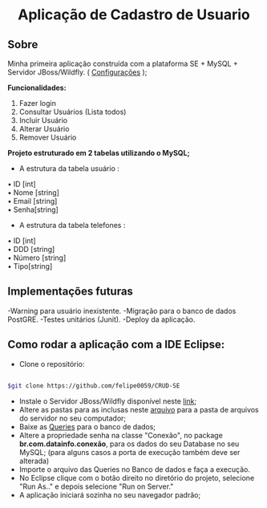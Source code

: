 <h1 align="center"> Aplicação de Cadastro de Usuario</h1>

## Sobre
Minha primeira aplicação construída com a plataforma SE + MySQL + Servidor JBoss/Wildfly. ( [Configurações](https://github.com/felipe0059/CRUD-SE/tree/main/ServerConfigs) );

**Funcionalidades:**

1. Fazer login  
2. Consultar Usuários (Lista todos)  
3. Incluir Usuário  
4. Alterar Usuário  
5. Remover Usuário  

**Projeto estruturado em 2 tabelas utilizando o MySQL;**

 - A estrutura da tabela usuário :

• ID [int]  
• Nome [string]  
• Email [string]  
• Senha[string]  

- A estrutura da tabela telefones :
 
• ID [int]  
• DDD [string]  
• Número [string]  
• Tipo[string]  


## Implementações futuras


-Warning para usuário inexistente.
-Migração para o banco de dados PostGRE.
-Testes unitários (Junit).
-Deploy da aplicação.


## Como rodar a aplicação com a IDE Eclipse:

- Clone o repositório:
 
```bash

$git clone https://github.com/felipe0059/CRUD-SE

```
- Instale o Servidor JBoss/Wildfly disponível neste [link](https://www.wildfly.org/downloads/);
- Altere as pastas para as inclusas neste [arquivo](https://github.com/felipe0059/CRUD-SE/tree/main/ServerConfigs) para a pasta de arquivos do servidor no seu computador;
- Baixe as [Queries](https://github.com/felipe0059/CRUD-SE/tree/main/Queries) para o banco de dados;
- Altere a propriedade senha na classe "Conexão", no package **br.com.datainfo.conexão**, para os dados do seu Database no seu MySQL; (para alguns casos a porta de execução também deve ser alterada)
- Importe o arquivo das Queries no Banco de dados e faça a execução.
- No Eclipse clique com o botão direito no diretório do projeto, selecione "Run As.." e depois selecione "Run on Server."
- A aplicação iniciará sozinha no seu navegador padrão;
